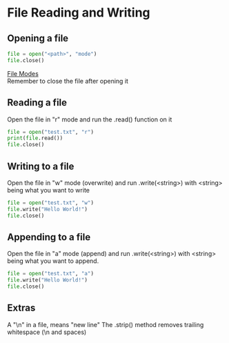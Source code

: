 # File Reading and Writing

## Opening a file
```python
file = open("<path>", "mode")
file.close()
```
[File Modes](https://tutorial.eyehunts.com/python/python-file-modes-open-write-append-r-r-w-w-x-etc/)  
Remember to close the file after opening it


## Reading a file
Open the file in "r" mode and run the .read() function on it
```python
file = open("test.txt", "r")
print(file.read())
file.close()
```

## Writing to a file
Open the file in "w" mode (overwrite) and run .write(\<string\>) with \<string\> being what you want to write
```python
file = open("test.txt", "w")
file.write("Hello World!")
file.close()
```

## Appending to a file
Open the file in "a" mode (append) and run .write(\<string\>) with \<string\> being what you want to append.
```python
file = open("test.txt", "a")
file.write("Hello World!")
file.close()
```

## Extras
A "\\n" in a file, means "new line"
The .strip() method removes trailing whitespace (\\n and spaces)
